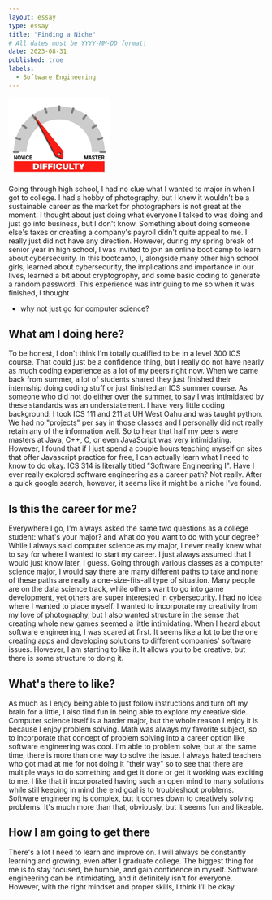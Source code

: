 ```yaml
---
layout: essay
type: essay
title: "Finding a Niche"
# All dates must be YYYY-MM-DD format!
date: 2023-08-31
published: true
labels:
  - Software Engineering
---
```


<div>
  <img width="200px" class="rounded float-start pe-4" src="../img/difficulty/degree_difficulty.jpg">

</div>


Going through high school, I had no clue what I wanted to major in when I got to college. I had a hobby of photography, but I knew it wouldn't be a sustainable career as the market for photographers is not great at the moment. I thought about just doing what everyone I talked to was doing and just go into business, but I don't know. Something about doing someone else's taxes or creating a company's payroll didn't quite appeal to me. I really just did not have any direction. However, during my spring break of senior year in high school, I was invited to join an online boot camp to learn about cybersecurity. In this bootcamp, I, alongside many other high school girls, learned about cybersecurity, the implications and importance in our lives, learned a bit about cryptogrophy, and some basic coding to generate a random password. This experience was intriguing to me so when it was finished, I thought
* why not just go for computer science?

## What am I doing here?

To be honest, I don't think I'm totally qualified to be in a level 300 ICS course. That could just be a confidence thing, but I really do not have nearly as much coding experience as a lot of my peers right now. When we came back from summer, a lot of students shared they just finished their internship doing coding stuff or just finished an ICS summer course. As someone who did not do either over the summer, to say I was intimidated by these standards was an understatement. I have very little coding background: I took ICS 111 and 211 at UH West Oahu and was taught python. We had no "projects" per say in those classes and I personally did not really retain any of the information well. So to hear that half my peers were masters at Java, C++, C, or even JavaScript was very intimidating. However, I found that if I just spend a couple hours teaching myself on sites that offer Javascript practice for free, I can actually learn what I need to know to do okay. ICS 314 is literally titled "Software Engineering I". Have I ever really explored software engineering as a career path? Not really. After a quick google search, however, it seems like it might be a niche I've found.

## Is this the career for me?

Everywhere I go, I'm always asked the same two questions as a college student: what's your major? and what do you want to do with your degree? While I always said computer science as my major, I never really knew what to say for where I wanted to start my career. I just always assumed that I would just know later, I guess. Going through various classes as a computer science major, I would say there are many different paths to take and none of these paths are really a one-size-fits-all type of situation. Many people are on the data science track, while others want to go into game development, yet others are super interested in cybersecurity. I had no idea where I wanted to place myself. I wanted to incorporate my creativity from my love of photography, but I also wanted structure in the sense that creating whole new games seemed a little intimidating. When I heard about software engineering, I was scared at first. It seems like a lot to be the one creating apps and developing solutions to different companies' software issues. However, I am starting to like it. It allows you to be creative, but there is some structure to doing it.

## What's there to like?

As much as I enjoy being able to just follow instructions and turn off my brain for a little, I also find fun in being able to explore my creative side. Computer science itself is a harder major, but the whole reason I enjoy it is because I enjoy problem solving. Math was always my favorite subject, so to incorporate that concept of problem solving into a career option like software engineering was cool. I'm able to problem solve, but at the same time, there is more than one way to solve the issue. I always hated teachers who got mad at me for not doing it "their way" so to see that there are multiple ways to do something and get it done or get it working was exciting to me. I like that it incorporated having such an open mind to many solutions while still keeping in mind the end goal is to troubleshoot problems. Software engineering is complex, but it comes down to creatively solving problems. It's much more than that, obviously, but it seems fun and likeable.

## How I am going to get there

There's a lot I need to learn and improve on. I will always be constantly learning and growing, even after I graduate college. The biggest thing for me is to stay focused, be humble, and gain confidence in myself. Software engineering can be intimidating, and it definitely isn't for everyone. However, with the right mindset and proper skills, I think I'll be okay.

